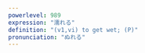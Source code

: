 ```yaml
---
powerlevel: 989
expression: "濡れる"
definition: "(v1,vi) to get wet; (P)"
pronunciation: "ぬれる"
---
```

